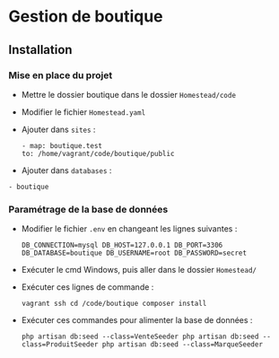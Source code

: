 # Gestion de boutique

## Installation

### Mise en place du projet

- Mettre le dossier boutique dans le dossier ``Homestead/code`` 
- Modifier le fichier ``Homestead.yaml``
- Ajouter dans ``sites`` :

    ```
  - map: boutique.test
    to: /home/vagrant/code/boutique/public
    ```

- Ajouter dans ``databases`` :

```- boutique```

### Paramétrage de la base de données

- Modifier le fichier ``.env`` en changeant les lignes suivantes : 

    ``
DB_CONNECTION=mysql
DB_HOST=127.0.0.1
DB_PORT=3306
DB_DATABASE=boutique
DB_USERNAME=root
DB_PASSWORD=secret
    ``

- Exécuter le cmd Windows, puis aller dans le dossier ``Homestead/`` 
- Exécuter ces lignes de commande :

    ``
  vagrant ssh
  cd /code/boutique
  composer install
    ``

 - Exécuter ces commandes pour alimenter la base de données : 

    ``
  php artisan db:seed --class=VenteSeeder
  php artisan db:seed --class=ProduitSeeder
  php artisan db:seed --class=MarqueSeeder
    ``
  

 
    
